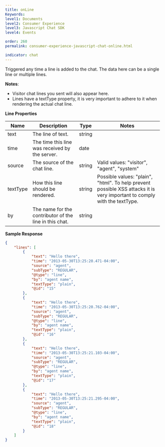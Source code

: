 ```yaml
---
title: onLine
Keywords:
level1: Documents
level2: Consumer Experience
level3: Javascript Chat SDK
level4: Events

order: 260
permalink: consumer-experience-javascript-chat-online.html

indicator: chat
---
```


Triggered any time a line is added to the chat. The data here can be a single line or multiple lines.

**Notes**:

- Visitor chat lines you sent will also appear here.
- Lines have a textType property, it is very important to adhere to it when rendering the actual chat line.

**Line Properties**

| Name     | Description                                            | Type   | Notes                                                                                                                    |
|----------|--------------------------------------------------------|--------|--------------------------------------------------------------------------------------------------------------------------|
| text     | The line of text.                                      | string |                                                                                                                          |
| time     | The time this line was received by the server.         | date   |                                                                                                                          |
| source   | The source of the chat line.                           | string | Valid values: "visitor", "agent", "system"                                                                               |
| textType | How this line should be rendered.                      | string | Possible values: "plain", "html". To help prevent possible XSS attacks it is very important to comply with the textType. |
| by       | The name for the contributor of the line in this chat. | string |                                                                                                                          |

**Sample Response**

```json
{
    "lines": [
        {
            "text": "Hello there",
            "time": "2013-05-30T13:25:20.471-04:00",
            "source": "agent",
            "subType": "REGULAR",
            "@type": "line",
            "by": "agent name",
            "textType": "plain",
            "@id": "15"
        },
        {
            "text": "Hello there",
            "time": "2013-05-30T13:25:20.762-04:00",
            "source": "agent",
            "subType": "REGULAR",
            "@type": "line",
            "by": "agent name",
            "textType": "plain",
            "@id": "16"
        },
        {
            "text": "Hello there",
            "time": "2013-05-30T13:25:21.103-04:00",
            "source": "agent",
            "subType": "REGULAR",
            "@type": "line",
            "by": "agent name",
            "textType": "plain",
            "@id": "17"
        },
        {
            "text": "Hello there",
            "time": "2013-05-30T13:25:21.295-04:00",
            "source": "agent",
            "subType": "REGULAR",
            "@type": "line",
            "by": "agent name",
            "textType": "plain",
            "@id": "18"
        }
    ]
}  
```